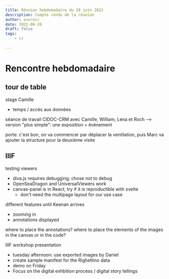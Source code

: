 ```yaml
---
title: Réunion hebdomadaire du 28 juin 2022
description: Compte rendu de la réunion
author: ouvroir
date: 2022-06-28
draft: false
tags:
    - cr
    
---
```


# Rencontre hebdomadaire

## tour de table

stage Camille
- temps / accès aux données

séance de travail CIDOC-CRM avec Camille, William, Lena et Roch
--> version "plus simple": une exposition = événement

porte: c'est bon, on va commencer par déplacer la ventilation, puis Marc va ajouter la structure pour la deuxième visite


## IIIF 

testing viewers
- diva.js requires debugging; chose not to debug
- OpenSeaDragon and UniversalViewers work
- canvas-panel is in React, try if it is reproductible with svelte
    - don't need the multipage layout for our use case
    

different features until Keenan arrives
- zooming in
- annotations displayed

where to place the annotations? where to place the elements of the images
in the canvas or in the code? 


IIIF workshop presentation 
- tuesday afternoon: use exported images by Daniel
- create sample manifest for the Righettino data
- demo on Friday
- Focus on the digital exhbition process / digital story tellings